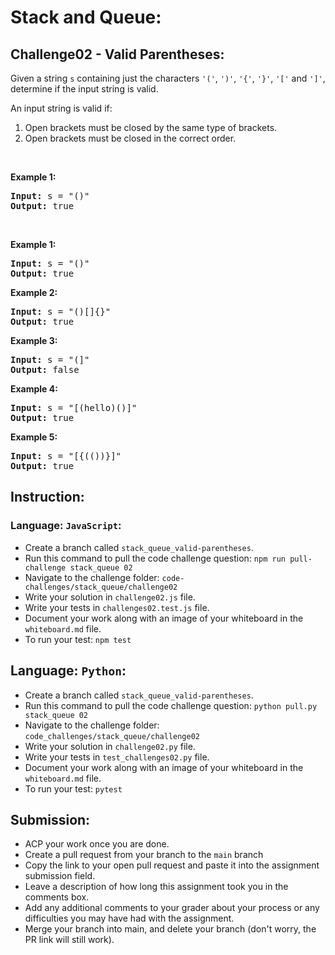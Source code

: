 # Stack and Queue:

## Challenge02 - Valid Parentheses:

<div><p>Given a string <code>s</code> containing just the characters <code>'('</code>, <code>')'</code>, <code>'{'</code>, <code>'}'</code>, <code>'['</code> and <code>']'</code>, determine if the input string is valid.</p>

<p>An input string is valid if:</p>

<ol>
	<li>Open brackets must be closed by the same type of brackets.</li>
	<li>Open brackets must be closed in the correct order.</li>
</ol>

<p>&nbsp;</p>
<p><strong>Example 1:</strong></p>

<pre><strong>Input:</strong> s = "()"
<strong>Output:</strong> true
</pre>

<p>&nbsp;</p>
<p><strong>Example 1:</strong></p>

<pre><strong>Input:</strong> s = "()"
<strong>Output:</strong> true
</pre>

<p><strong>Example 2:</strong></p>

<pre><strong>Input:</strong> s = "()[]{}"
<strong>Output:</strong> true
</pre>

<p><strong>Example 3:</strong></p>

<pre><strong>Input:</strong> s = "(]"
<strong>Output:</strong> false
</pre>

<p><strong>Example 4:</strong></p>

<pre><strong>Input:</strong> s = "[(hello)()]"
<strong>Output:</strong> true
</pre>

<p><strong>Example 5:</strong></p>

<pre><strong>Input:</strong> s = "[{(())}]"
<strong>Output:</strong> true
</pre>

## Instruction:

### Language: `JavaScript`:

* Create a branch called `stack_queue_valid-parentheses`.
* Run this command to pull the code challenge question: `npm run pull-challenge stack_queue 02`
* Navigate to the challenge folder: `code-challenges/stack_queue/challenge02`
* Write your solution in `challenge02.js` file.
* Write your tests in `challenges02.test.js` file.
* Document your work along with an image of your whiteboard in the `whiteboard.md` file.
* To run your test: `npm test`


## Language: `Python`:

* Create a branch called `stack_queue_valid-parentheses`.
* Run this command to pull the code challenge question: `python pull.py stack_queue 02`
* Navigate to the challenge folder: `code_challenges/stack_queue/challenge02`
* Write your solution in `challenge02.py` file.
* Write your tests in `test_challenges02.py` file.
* Document your work along with an image of your whiteboard in the `whiteboard.md` file.
* To run your test: `pytest`

## Submission:
* ACP your work once you are done.
* Create a pull request from your branch to the `main` branch
* Copy the link to your open pull request and paste it into the assignment submission field.
* Leave a description of how long this assignment took you in the comments box.
* Add any additional comments to your grader about your process or any difficulties you may have had with the assignment.
* Merge your branch into main, and delete your branch (don't worry, the PR link will still work).
